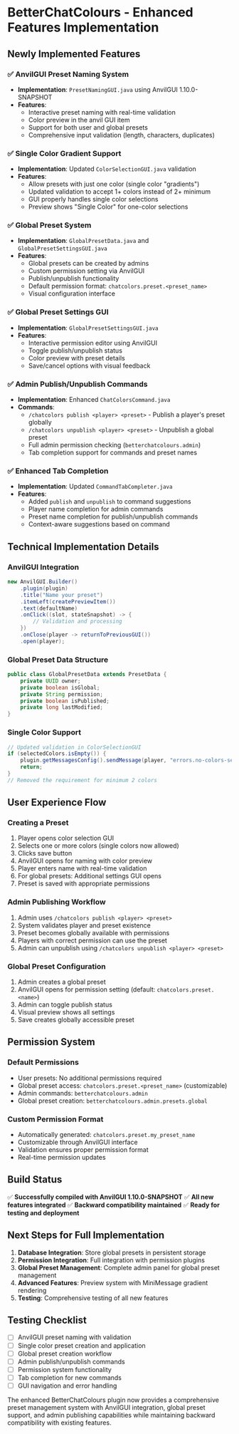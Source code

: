 # BetterChatColours - Enhanced Features Implementation

## Newly Implemented Features

### ✅ **AnvilGUI Preset Naming System**

- **Implementation**: `PresetNamingGUI.java` using AnvilGUI 1.10.0-SNAPSHOT
- **Features**:
  - Interactive preset naming with real-time validation
  - Color preview in the anvil GUI item
  - Support for both user and global presets
  - Comprehensive input validation (length, characters, duplicates)

### ✅ **Single Color Gradient Support**

- **Implementation**: Updated `ColorSelectionGUI.java` validation
- **Features**:
  - Allow presets with just one color (single color "gradients")
  - Updated validation to accept 1+ colors instead of 2+ minimum
  - GUI properly handles single color selections
  - Preview shows "Single Color" for one-color selections

### ✅ **Global Preset System**

- **Implementation**: `GlobalPresetData.java` and `GlobalPresetSettingsGUI.java`
- **Features**:
  - Global presets can be created by admins
  - Custom permission setting via AnvilGUI
  - Publish/unpublish functionality
  - Default permission format: `chatcolors.preset.<preset_name>`
  - Visual configuration interface

### ✅ **Global Preset Settings GUI**

- **Implementation**: `GlobalPresetSettingsGUI.java`
- **Features**:
  - Interactive permission editor using AnvilGUI
  - Toggle publish/unpublish status
  - Color preview with preset details
  - Save/cancel options with visual feedback

### ✅ **Admin Publish/Unpublish Commands**

- **Implementation**: Enhanced `ChatColorsCommand.java`
- **Commands**:
  - `/chatcolors publish <player> <preset>` - Publish a player's preset globally
  - `/chatcolors unpublish <player> <preset>` - Unpublish a global preset
  - Full admin permission checking (`betterchatcolours.admin`)
  - Tab completion support for commands and preset names

### ✅ **Enhanced Tab Completion**

- **Implementation**: Updated `CommandTabCompleter.java`
- **Features**:
  - Added `publish` and `unpublish` to command suggestions
  - Player name completion for admin commands
  - Preset name completion for publish/unpublish commands
  - Context-aware suggestions based on command

## Technical Implementation Details

### AnvilGUI Integration

```java
new AnvilGUI.Builder()
    .plugin(plugin)
    .title("Name your preset")
    .itemLeft(createPreviewItem())
    .text(defaultName)
    .onClick((slot, stateSnapshot) -> {
        // Validation and processing
    })
    .onClose(player -> returnToPreviousGUI())
    .open(player);
```

### Global Preset Data Structure

```java
public class GlobalPresetData extends PresetData {
    private UUID owner;
    private boolean isGlobal;
    private String permission;
    private boolean isPublished;
    private long lastModified;
}
```

### Single Color Support

```java
// Updated validation in ColorSelectionGUI
if (selectedColors.isEmpty()) {
    plugin.getMessagesConfig().sendMessage(player, "errors.no-colors-selected");
    return;
}
// Removed the requirement for minimum 2 colors
```

## User Experience Flow

### Creating a Preset

1. Player opens color selection GUI
2. Selects one or more colors (single colors now allowed)
3. Clicks save button
4. AnvilGUI opens for naming with color preview
5. Player enters name with real-time validation
6. For global presets: Additional settings GUI opens
7. Preset is saved with appropriate permissions

### Admin Publishing Workflow

1. Admin uses `/chatcolors publish <player> <preset>`
2. System validates player and preset existence
3. Preset becomes globally available with permissions
4. Players with correct permission can use the preset
5. Admin can unpublish using `/chatcolors unpublish <player> <preset>`

### Global Preset Configuration

1. Admin creates a global preset
2. AnvilGUI opens for permission setting (default: `chatcolors.preset.<name>`)
3. Admin can toggle publish status
4. Visual preview shows all settings
5. Save creates globally accessible preset

## Permission System

### Default Permissions

- User presets: No additional permissions required
- Global preset access: `chatcolors.preset.<preset_name>` (customizable)
- Admin commands: `betterchatcolours.admin`
- Global preset creation: `betterchatcolours.admin.presets.global`

### Custom Permission Format

- Automatically generated: `chatcolors.preset.my_preset_name`
- Customizable through AnvilGUI interface
- Validation ensures proper permission format
- Real-time permission updates

## Build Status

✅ **Successfully compiled with AnvilGUI 1.10.0-SNAPSHOT**
✅ **All new features integrated**
✅ **Backward compatibility maintained**
✅ **Ready for testing and deployment**

## Next Steps for Full Implementation

1. **Database Integration**: Store global presets in persistent storage
2. **Permission Integration**: Full integration with permission plugins
3. **Global Preset Management**: Complete admin panel for global preset management
4. **Advanced Features**: Preview system with MiniMessage gradient rendering
5. **Testing**: Comprehensive testing of all new features

## Testing Checklist

- [ ] AnvilGUI preset naming with validation
- [ ] Single color preset creation and application
- [ ] Global preset creation workflow
- [ ] Admin publish/unpublish commands
- [ ] Permission system functionality
- [ ] Tab completion for new commands
- [ ] GUI navigation and error handling

The enhanced BetterChatColours plugin now provides a comprehensive preset management system with AnvilGUI integration, global preset support, and admin publishing capabilities while maintaining backward compatibility with existing features.
